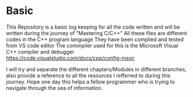 # Basic

This Repository is a basic log keeping for all the code written and will be written during the journey of "Mastering C/C++"
All these files are different codes in the C++ program language
They have been complied and tested from VS code editor
The commpiler used for this is the Microsoft Visual C++ compiler and debugger 
https://code.visualstudio.com/docs/cpp/config-msvc

I will try and separate the different chapters/Modules in different branches, also provide a reference to all the resources I refferred to during this journey.
Hope one day this helps a fellow programmer who is trying to navigate through the sea of information.
